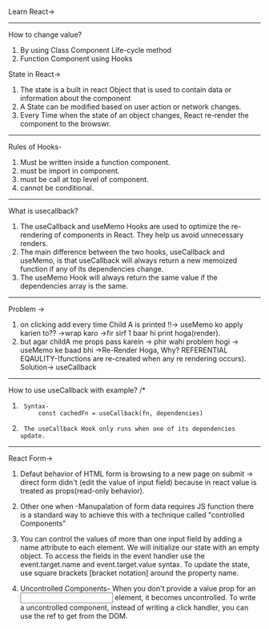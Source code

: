 Learn React->

**************************************************************************************************
How to change value?
1.  By using Class Component Life-cycle method
2.  Function Component using Hooks

State in React->
1.  The state is a built in react Object that is used to contain data or information about the component   
2.  A State can be modified based on user action or network changes.
3.  Every Time when the state of an object changes, React re-render the component to the browswr. 
**********************************************************
Rules of Hooks-
1.  Must be written inside a function component.
2.  must be import in component.
3.  must be call at top level of component.
4.  cannot be conditional.


****************************************************************************************************
What is usecallback?
1.  The useCallback and useMemo Hooks are used to optimize the re-rendering of components in React. They help us avoid unnecessary renders.
2.  The main difference between the two hooks, useCallback and useMemo, is that useCallback will always return a new memoized function if any of its dependencies change.
3.  The useMemo Hook will always return the same value if the dependencies array is the same.
------------------------------------------------------------
Problem ->
1. on clicking add every time Child A is printed  !!-> useMemo ko apply karien to?? ->wrap karo ->fir sirf 1 baar hi print hoga(render).
2. but agar childA me props pass karein -> phir wahi problem hogi -> useMemo ke baad bhi ->Re-Render Hoga, Why? 
    REFERENTIAL EQAULITY-(functions are re-created when any re rendering occurs).   
Solution-> useCallback

-----------------------------------------------------------
How to use useCallback with example?
/*      
1.      Syntax- 
            const cachedFn = useCallback(fn, dependencies)
2.      The useCallback Hook only runs when one of its dependencies update.



*****************************************************************************************************
React Form->
1.  Defaut behavior of HTML form is browsing to a new page on submit -> direct form didn't (edit the value of input field) because in react value is treated as props(read-only behavior).

2.  Other one when -Manupalation of form data requires JS function there is a standard way to achieve this with a technique called "controlled Components"

3.  You can control the values of more than one input field by adding a name attribute to each element.
    We will initialize our state with an empty object.
    To access the fields in the event handler use the event.target.name and event.target.value syntax.
    To update the state, use square brackets [bracket notation] around the property name.
    
4.  Uncontrolled Components-
    When you don't provide a value prop for an <input> element, it becomes uncontrolled.
    To write a uncontrolled component, instead of writing a click handler, you can use the ref to get from the DOM.